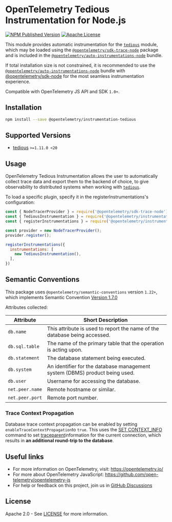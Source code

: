 # OpenTelemetry Tedious Instrumentation for Node.js

[![NPM Published Version][npm-img]][npm-url]
[![Apache License][license-image]][license-image]

This module provides automatic instrumentation for the [`tedious`](https://github.com/tediousjs/tedious) module, which may be loaded using the [`@opentelemetry/sdk-trace-node`](https://github.com/open-telemetry/opentelemetry-js/tree/main/packages/opentelemetry-sdk-trace-node) package and is included in the [`@opentelemetry/auto-instrumentations-node`](https://www.npmjs.com/package/@opentelemetry/auto-instrumentations-node) bundle.

If total installation size is not constrained, it is recommended to use the [`@opentelemetry/auto-instrumentations-node`](https://www.npmjs.com/package/@opentelemetry/auto-instrumentations-node) bundle with [@opentelemetry/sdk-node](`https://www.npmjs.com/package/@opentelemetry/sdk-node`) for the most seamless instrumentation experience.

Compatible with OpenTelemetry JS API and SDK `1.0+`.

## Installation

```bash
npm install --save @opentelemetry/instrumentation-tedious
```

## Supported Versions

- [tedious](https://www.npmjs.com/package/tedious) `>=1.11.0 <20`

## Usage

OpenTelemetry Tedious Instrumentation allows the user to automatically collect trace data and export them to the backend of choice, to give observability to distributed systems when working with [`tedious`](https://github.com/tediousjs/tedious).

To load a specific plugin, specify it in the registerInstrumentations's configuration:

```js
const { NodeTracerProvider } = require('@opentelemetry/sdk-trace-node');
const { TediousInstrumentation } = require('@opentelemetry/instrumentation-tedious');
const { registerInstrumentations } = require('@opentelemetry/instrumentation');

const provider = new NodeTracerProvider();
provider.register();

registerInstrumentations({
  instrumentations: [
    new TediousInstrumentation(),
  ],
})
```

## Semantic Conventions

This package uses `@opentelemetry/semantic-conventions` version `1.22+`, which implements Semantic Convention [Version 1.7.0](https://github.com/open-telemetry/opentelemetry-specification/blob/v1.7.0/semantic_conventions/README.md)

Attributes collected:

| Attribute               | Short Description                                                              |
| ----------------------- | ------------------------------------------------------------------------------ |
| `db.name`               | This attribute is used to report the name of the database being accessed.      |
| `db.sql.table`          | The name of the primary table that the operation is acting upon.               |
| `db.statement`          | The database statement being executed.                                         |
| `db.system`             | An identifier for the database management system (DBMS) product being used.    |
| `db.user`               | Username for accessing the database.                                           |
| `net.peer.name`         | Remote hostname or similar.                                                    |
| `net.peer.port`         | Remote port number.                                                            |

### Trace Context Propagation

Database trace context propagation can be enabled by setting `enableTraceContextPropagation`to `true`.
This uses the [SET CONTEXT_INFO](https://learn.microsoft.com/en-us/sql/t-sql/statements/set-context-info-transact-sql?view=sql-server-ver16)
command to set [traceparent](https://www.w3.org/TR/trace-context/#traceparent-header)information
for the current connection, which results in **an additional round-trip to the database**.

## Useful links

- For more information on OpenTelemetry, visit: <https://opentelemetry.io/>
- For more about OpenTelemetry JavaScript: <https://github.com/open-telemetry/opentelemetry-js>
- For help or feedback on this project, join us in [GitHub Discussions][discussions-url]

## License

Apache 2.0 - See [LICENSE][license-url] for more information.

[discussions-url]: https://github.com/open-telemetry/opentelemetry-js/discussions
[license-url]: https://github.com/open-telemetry/opentelemetry-js-contrib/blob/main/LICENSE
[license-image]: https://img.shields.io/badge/license-Apache_2.0-green.svg?style=flat
[npm-url]: https://www.npmjs.com/package/@opentelemetry/instrumentation-tedious
[npm-img]: https://badge.fury.io/js/%40opentelemetry%2Finstrumentation-tedious.svg
